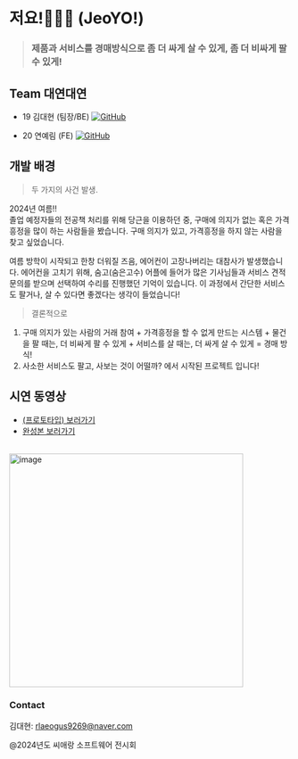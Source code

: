 # 저요!🙋🏻‍♂️ (JeoYO!)

> ### 제품과 서비스를 경매방식으로 좀 더 싸게 살 수 있게, 좀 더 비싸게 팔 수 있게!

## Team 대연대연
- 19 김대현 (팀장/BE)
<a href = "https://github.com/LifeIsRightward"><img alt="GitHub" src ="https://img.shields.io/badge/GitHub-181717.svg?&style=flat-square&logo=GitHub&logoColor=white"/>
</a>

- 20 연예림 (FE)
<a href = "https://github.com/yinneu"><img alt="GitHub" src ="https://img.shields.io/badge/GitHub-181717.svg?&style=flat-square&logo=GitHub&logoColor=white"/>
</a>

## 개발 배경
> 두 가지의 사건 발생.

2024년 여름!! <br>
졸업 예정자들의 전공책 처리를 위해 당근을 이용하던 중, 구매에 의지가 없는 혹은 가격흥정을 많이 하는 사람들을 봤습니다.
구매 의지가 있고, 가격흥정을 하지 않는 사람을 찾고 싶었습니다.

여름 방학이 시작되고 한창 더워질 즈음, 에어컨이 고장나버리는 대참사가 발생했습니다.
에어컨을 고치기 위해, 숨고(숨은고수) 어플에 들어가 많은 기사님들과 서비스 견적 문의를 받으며 선택하여 수리를 진행했던 기억이 있습니다.
이 과정에서 간단한 서비스도 팔거나, 살 수 있다면 좋겠다는 생각이 들었습니다!

> 결론적으로
1. 구매 의지가 있는 사람의 거래 참여 + 가격흥정을 할 수 없게 만드는 시스템 + 물건을 팔 때는, 더 비싸게 팔 수 있게 + 서비스를 살 때는, 더 싸게 살 수 있게 = 경매 방식!
2. 사소한 서비스도 팔고, 사보는 것이 어떨까?
에서 시작된 프로젝트 입니다!






## 시연 동영상
- <a href="https://youtu.be/mnbGxXkverY?si=3euriHbqkCEslG0d">(프로토타입) 보러가기</a> <br>
- <a href="https://youtu.be/fB6TveUo6p8?si=zIzpm9K1bT9-JCdG"> 완성본 보러가기</a> <br>
<!-- [![시연영상](http://img.youtube.com/vi/fB6TveUo6p8/0.jpg)](https://youtu.be/fB6TveUo6p8?si=zIzpm9K1bT9-JCdG) -->

<br>
<img width="419" alt="image" src="https://github.com/user-attachments/assets/93145944-50fe-42a3-b754-fc81e63bc9ab">


### Contact
김대현: rlaeogus9269@naver.com


@2024년도 씨애랑 소프트웨어 전시회 
